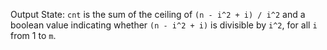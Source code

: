 Output State: `cnt` is the sum of the ceiling of `(n - i^2 + i) / i^2` and a boolean value indicating whether `(n - i^2 + i)` is divisible by `i^2`, for all `i` from 1 to `m`.